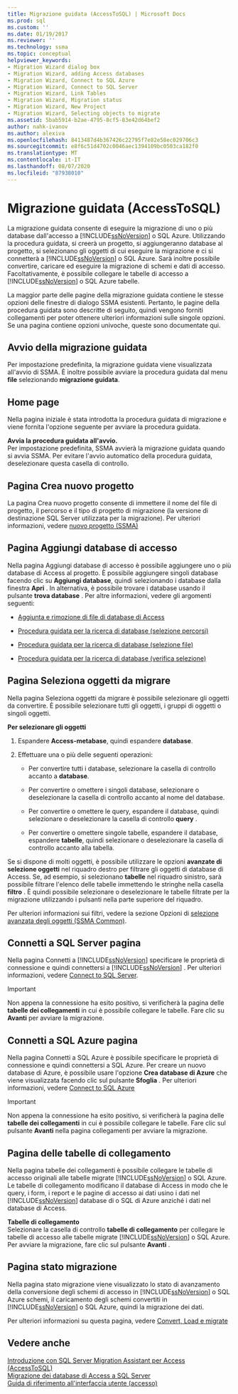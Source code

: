 ```yaml
---
title: Migrazione guidata (AccessToSQL) | Microsoft Docs
ms.prod: sql
ms.custom: ''
ms.date: 01/19/2017
ms.reviewer: ''
ms.technology: ssma
ms.topic: conceptual
helpviewer_keywords:
- Migration Wizard dialog box
- Migration Wizard, adding Access databases
- Migration Wizard, Connect to SQL Azure
- Migration Wizard, Connect to SQL Server
- Migration Wizard, Link Tables
- Migration Wizard, Migration status
- Migration Wizard, New Project
- Migration Wizard, Selecting objects to migrate
ms.assetid: 5bab5914-b2ae-4795-8cf5-83e42d64bef2
author: nahk-ivanov
ms.author: alexiva
ms.openlocfilehash: 8413487d4b367426c22795f7e82e58ec029706c3
ms.sourcegitcommit: e8f6c51d4702c0046aec1394109bc0503ca182f0
ms.translationtype: MT
ms.contentlocale: it-IT
ms.lasthandoff: 08/07/2020
ms.locfileid: "87938010"
---
```

# <a name="migration-wizard-accesstosql"></a>Migrazione guidata (AccessToSQL)
La migrazione guidata consente di eseguire la migrazione di uno o più database dall'accesso a [!INCLUDE[ssNoVersion](../../includes/ssnoversion-md.md)] o SQL Azure. Utilizzando la procedura guidata, si creerà un progetto, si aggiungeranno database al progetto, si selezionano gli oggetti di cui eseguire la migrazione e ci si connetterà a [!INCLUDE[ssNoVersion](../../includes/ssnoversion-md.md)] o SQL Azure. Sarà inoltre possibile convertire, caricare ed eseguire la migrazione di schemi e dati di accesso. Facoltativamente, è possibile collegare le tabelle di accesso a [!INCLUDE[ssNoVersion](../../includes/ssnoversion-md.md)] o SQL Azure tabelle.  
  
La maggior parte delle pagine della migrazione guidata contiene le stesse opzioni delle finestre di dialogo SSMA esistenti. Pertanto, le pagine della procedura guidata sono descritte di seguito, quindi vengono forniti collegamenti per poter ottenere ulteriori informazioni sulle singole opzioni. Se una pagina contiene opzioni univoche, queste sono documentate qui.  
  
## <a name="starting-the-migration-wizard"></a>Avvio della migrazione guidata  
Per impostazione predefinita, la migrazione guidata viene visualizzata all'avvio di SSMA. È inoltre possibile avviare la procedura guidata dal menu **file** selezionando **migrazione guidata**.  
  
## <a name="welcome-page"></a>Home page  
Nella pagina iniziale è stata introdotta la procedura guidata di migrazione e viene fornita l'opzione seguente per avviare la procedura guidata.  
  
**Avvia la procedura guidata all'avvio.**  
Per impostazione predefinita, SSMA avvierà la migrazione guidata quando si avvia SSMA. Per evitare l'avvio automatico della procedura guidata, deselezionare questa casella di controllo.  
  
## <a name="create-new-project-page"></a>Pagina Crea nuovo progetto  
La pagina Crea nuovo progetto consente di immettere il nome del file di progetto, il percorso e il tipo di progetto di migrazione (la versione di destinazione SQL Server utilizzata per la migrazione). Per ulteriori informazioni, vedere [nuovo progetto (SSMA)](https://msdn.microsoft.com/ca294f6d-eeb5-42ca-9306-156281a3f0f3)  
  
## <a name="add-access-databases-page"></a>Pagina Aggiungi database di accesso  
Nella pagina Aggiungi database di accesso è possibile aggiungere uno o più database di Access al progetto. È possibile aggiungere singoli database facendo clic su **Aggiungi database**, quindi selezionando i database dalla finestra **Apri** . In alternativa, è possibile trovare i database usando il pulsante **trova database** . Per altre informazioni, vedere gli argomenti seguenti:  
  
-   [Aggiunta e rimozione di file di database di Access](adding-and-removing-access-database-files-accesstosql.md)  
  
-   [Procedura guidata per la ricerca di database (selezione percorsi)](https://msdn.microsoft.com/00b2d32a-998b-47a7-b25c-589b5bd6777a)  
  
-   [Procedura guidata per la ricerca di database (selezione file)](https://msdn.microsoft.com/2f574a34-4bab-40a4-89a8-ad4907ffc3fd)  
  
-   [Procedura guidata per la ricerca di database (verifica selezione)](https://msdn.microsoft.com/62e20e03-50cc-4ac8-8072-524d194d2ec3)  
  
## <a name="select-objects-to-migrate-page"></a>Pagina Seleziona oggetti da migrare  
Nella pagina Seleziona oggetti da migrare è possibile selezionare gli oggetti da convertire. È possibile selezionare tutti gli oggetti, i gruppi di oggetti o singoli oggetti.  
  
**Per selezionare gli oggetti**  
  
1.  Espandere **Access-metabase**, quindi espandere **database**.  
  
2.  Effettuare una o più delle seguenti operazioni:  
  
    -   Per convertire tutti i database, selezionare la casella di controllo accanto a **database**.  
  
    -   Per convertire o omettere i singoli database, selezionare o deselezionare la casella di controllo accanto al nome del database.  
  
    -   Per convertire o omettere le query, espandere il database, quindi selezionare o deselezionare la casella di controllo **query** .  
  
    -   Per convertire o omettere singole tabelle, espandere il database, espandere **tabelle**, quindi selezionare o deselezionare la casella di controllo accanto alla tabella.  
  
Se si dispone di molti oggetti, è possibile utilizzare le opzioni **avanzate di selezione oggetti** nel riquadro destro per filtrare gli oggetti di database di Access. Se, ad esempio, si selezionano **tabelle** nel riquadro sinistro, sarà possibile filtrare l'elenco delle tabelle immettendo le stringhe nella casella **filtro** . È quindi possibile selezionare o deselezionare le tabelle filtrate per la migrazione utilizzando i pulsanti nella parte superiore del riquadro.  
  
Per ulteriori informazioni sui filtri, vedere la sezione Opzioni di [selezione avanzata degli oggetti (SSMA Common)](https://msdn.microsoft.com/f53b0c79-5473-410a-a0dc-d8f544f7a63c).  
  
## <a name="connect-to-sql-server-page"></a>Connetti a SQL Server pagina  
Nella pagina Connetti a [!INCLUDE[ssNoVersion](../../includes/ssnoversion-md.md)] specificare le proprietà di connessione e quindi connettersi a [!INCLUDE[ssNoVersion](../../includes/ssnoversion-md.md)] . Per ulteriori informazioni, vedere [Connect to SQL Server](connect-to-sql-server-accesstosql.md).
  
> [!IMPORTANT]  
> Non appena la connessione ha esito positivo, si verificherà la pagina delle **tabelle dei collegamenti** in cui è possibile collegare le tabelle. Fare clic su **Avanti** per avviare la migrazione.  
  
## <a name="connect-to-sql-azure-page"></a>Connetti a SQL Azure pagina  
Nella pagina Connetti a SQL Azure è possibile specificare le proprietà di connessione e quindi connettersi a SQL Azure. Per creare un nuovo database di Azure, è possibile usare l'opzione **Crea database di Azure** che viene visualizzata facendo clic sul pulsante **Sfoglia** . Per ulteriori informazioni, vedere [Connect to SQL Azure](connect-to-azure-sql-db-accesstosql.md)  
  
> [!IMPORTANT]  
> Non appena la connessione ha esito positivo, si verificherà la pagina delle **tabelle dei collegamenti** in cui è possibile collegare le tabelle. Fare clic sul pulsante **Avanti** nella pagina collegamenti per avviare la migrazione.  
  
## <a name="link-tables-page"></a>Pagina delle tabelle di collegamento  
Nella pagina tabelle dei collegamenti è possibile collegare le tabelle di accesso originali alle tabelle migrate [!INCLUDE[ssNoVersion](../../includes/ssnoversion-md.md)] o SQL Azure. Le tabelle di collegamento modificano il database di Access in modo che le query, i form, i report e le pagine di accesso ai dati usino i dati nel [!INCLUDE[ssNoVersion](../../includes/ssnoversion-md.md)] database di o SQL di Azure anziché i dati nel database di Access.  
  
**Tabelle di collegamento**  
Selezionare la casella di controllo **tabelle di collegamento** per collegare le tabelle di accesso alle tabelle migrate [!INCLUDE[ssNoVersion](../../includes/ssnoversion-md.md)] o SQL Azure. Per avviare la migrazione, fare clic sul pulsante **Avanti** .  
  
## <a name="migration-status-page"></a>Pagina stato migrazione  
Nella pagina stato migrazione viene visualizzato lo stato di avanzamento della conversione degli schemi di accesso in [!INCLUDE[ssNoVersion](../../includes/ssnoversion-md.md)] o SQL Azure schemi, il caricamento degli schemi convertiti in [!INCLUDE[ssNoVersion](../../includes/ssnoversion-md.md)] o SQL Azure, quindi la migrazione dei dati.  
  
Per ulteriori informazioni su questa pagina, vedere [Convert, Load e migrate](https://msdn.microsoft.com/4ec83e96-88a5-4b7b-8d5a-f3429d9a936b)  
  
## <a name="see-also"></a>Vedere anche  
[Introduzione con SQL Server Migration Assistant per Access &#40;AccessToSQL&#41;](../../ssma/access/getting-started-with-sql-server-migration-assistant-for-access-accesstosql.md)  
[Migrazione dei database di Access a SQL Server](migrating-access-databases-to-sql-server-azure-sql-db-accesstosql.md)  
[Guida di riferimento all'interfaccia utente (accesso)](https://msdn.microsoft.com/af24c303-4a41-449b-9c86-d6558a97e839)  
  
